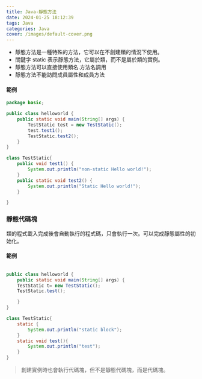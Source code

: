```yaml
---
title: Java-靜態方法
date: 2024-01-25 18:12:39
tags: Java
categories: Java
cover: /images/default-cover.png
---
```


- 靜態方法是一種特殊的方法，它可以在不創建類的情況下使用。
- 關鍵字 static 表示靜態方法，它屬於類，而不是屬於類的實例。
- 靜態方法可以直接使用類名.方法名調用
- 靜態方法不能訪問成員屬性和成員方法
<!-- more -->

#### 範例

```java
package basic;

public class helloworld {
    public static void main(String[] args) {
        TestStatic test = new TestStatic();
        test.test1();
        TestStatic.test2();
    }
}

class TestStatic{
    public void test1() {
        System.out.println("non-static Hello world!");
    }
    public static void test2() {
        System.out.println("Static Hello world!");
    }

}


```

### 靜態代碼塊

類的程式載入完成後會自動執行的程式碼，只會執行一次。可以完成靜態屬性的初始化。

#### 範例

```java

public class helloworld {
    public static void main(String[] args) {
    TestStatic t= new TestStatic();
    TestStatic.test();

    }
}

class TestStatic{
    static {
        System.out.println("static block");
    }
    static void test(){
        System.out.println("test");
    }
}
```

> 創建實例時也會執行代碼塊，但不是靜態代碼塊，而是代碼塊。
